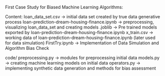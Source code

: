 First Case Study for Biased Machine Learning Algorithms:

Content:
loan_data_set.csv -> initial data set created by true data generative process
loan-prediction-dream-housing-finance.ipynb -> preprocessing, visualizing loan_data_set and creating models
.joblib -> Pre trained models exported by loan-prediction-dream-housing-finance.ipynb
x_train.csv -> working data of loan-prediction-dream-housing-finance.ipynb (later used for data simulation)
FirstTry.ipynb -> Implementation of Data Simulation and Algorithm Bias Check

code/
preprocessing.py -> modules for preprocessing initial data
models.py -> creating machine learning models on initial data
operators.py -> implementing synthetic data generation and methods for bias assessment
